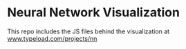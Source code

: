 # Neural Network Visualization

This repo includes the JS files behind the visualization at www.typeload.com/projects/nn
